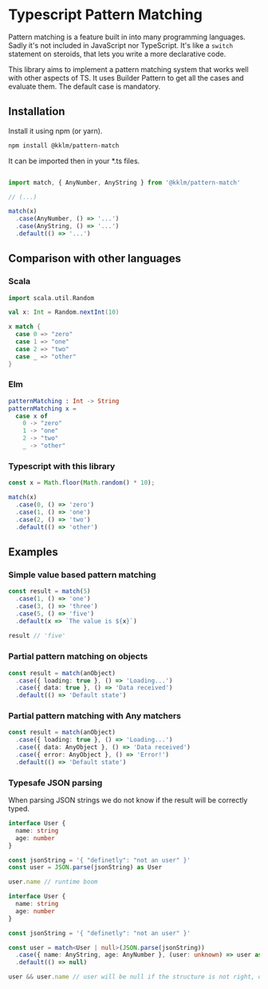 # Typescript Pattern Matching

Pattern matching is a feature built in into many programming languages. Sadly it's not included in JavaScript nor TypeScript. It's like a `switch` statement on steroids, that lets you write a more declarative code.

This library aims to implement a pattern matching system that works well with other aspects of TS. It uses Builder Pattern to get all the cases and evaluate them.
The default case is mandatory.

## Installation

Install it using npm (or yarn).

```bash
npm install @kklm/pattern-match
```

It can be imported then in your *.ts files.

```typescript

import match, { AnyNumber, AnyString } from '@kklm/pattern-match'

// (...)

match(x)
  .case(AnyNumber, () => '...')
  .case(AnyString, () => '...')
  .default(() => '...')

```
## Comparison with other languages
### Scala
```scala
import scala.util.Random

val x: Int = Random.nextInt(10)

x match {
  case 0 => "zero"
  case 1 => "one"
  case 2 => "two"
  case _ => "other"
}
```
### Elm
```elm
patternMatching : Int -> String
patternMatching x =
  case x of
    0 -> "zero"
    1 -> "one"
    2 -> "two"
    _ -> "other"
```
### Typescript with this library
```typescript
const x = Math.floor(Math.random() * 10);

match(x)
  .case(0, () => 'zero')
  .case(1, () => 'one')
  .case(2, () => 'two')
  .default(() => 'other')
```

## Examples

### Simple value based pattern matching
```typescript
const result = match(5)
  .case(1, () => 'one')
  .case(3, () => 'three')
  .case(5, () => 'five')
  .default(x => `The value is ${x}`)
  
result // 'five'
```

### Partial pattern matching on objects
```typescript
const result = match(anObject)
  .case({ loading: true }, () => 'Loading...')
  .case({ data: true }, () => 'Data received')
  .default(() => 'Default state')
```

### Partial pattern matching with Any matchers
```typescript
const result = match(anObject)
  .case({ loading: true }, () => 'Loading...')
  .case({ data: AnyObject }, () => 'Data received')
  .case({ error: AnyObject }, () => 'Error!')
  .default(() => 'Default state')
```

### Typesafe JSON parsing

When parsing JSON strings we do not know if the result will be correctly typed.

```typescript
interface User {
  name: string
  age: number
}

const jsonString = '{ "definetly": "not an user" }'
const user = JSON.parse(jsonString) as User

user.name // runtime boom
```

```typescript
interface User {
  name: string
  age: number
}

const jsonString = '{ "definetly": "not an user" }'

const user = match<User | null>(JSON.parse(jsonString))
  .case({ name: AnyString, age: AnyNumber }, (user: unknown) => user as User)
  .default(() => null)

user && user.name // user will be null if the structure is not right, otherwise it's always guaranteed to be of User type.
```
